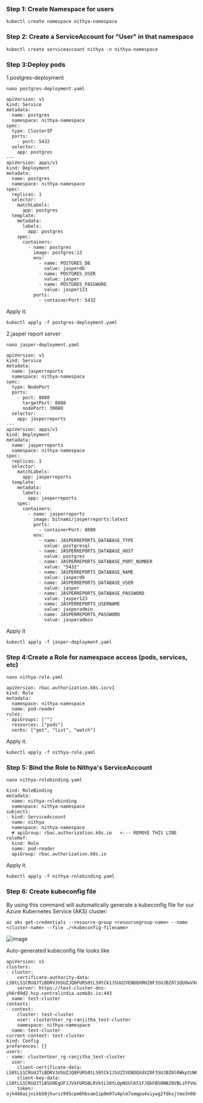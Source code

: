 ### Step 1: Create Namespace for users
```
kubectl create namespace nithya-namespace
```
### Step 2: Create a ServiceAccount for "User" in that namespace
```
kubectl create serviceaccount nithya -n nithya-namespace
```
### Step 3:Deploy pods

1.postgres-deployment
```
nano postgres-deployment.yaml
```
```
apiVersion: v1
kind: Service
metadata:
  name: postgres
  namespace: nithya-namespace
spec:
  type: ClusterIP
  ports:
    - port: 5432
  selector:
    app: postgres
---
apiVersion: apps/v1
kind: Deployment
metadata:
  name: postgres
  namespace: nithya-namespace
spec:
  replicas: 1
  selector:
    matchLabels:
      app: postgres
  template:
    metadata:
      labels:
        app: postgres
    spec:
      containers:
        - name: postgres
          image: postgres:13
          env:
            - name: POSTGRES_DB
              value: jasperdb
            - name: POSTGRES_USER
              value: jasper
            - name: POSTGRES_PASSWORD
              value: jasper123
          ports:
            - containerPort: 5432

```
Apply it.
```
kubectl apply -f postgres-deployment.yaml
```
2.jasper report server

```
nano jasper-deployment.yaml
```
```
apiVersion: v1
kind: Service
metadata:
  name: jasperreports
  namespace: nithya-namespace
spec:
  type: NodePort
  ports:
    - port: 8080
      targetPort: 8080
      nodePort: 30080
  selector:
    app: jasperreports
---
apiVersion: apps/v1
kind: Deployment
metadata:
  name: jasperreports
  namespace: nithya-namespace
spec:
  replicas: 1
  selector:
    matchLabels:
      app: jasperreports
  template:
    metadata:
      labels:
        app: jasperreports
    spec:
      containers:
        - name: jasperreports
          image: bitnami/jasperreports:latest
          ports:
            - containerPort: 8080
          env:
            - name: JASPERREPORTS_DATABASE_TYPE
              value: postgresql
            - name: JASPERREPORTS_DATABASE_HOST
              value: postgres
            - name: JASPERREPORTS_DATABASE_PORT_NUMBER
              value: "5432"
            - name: JASPERREPORTS_DATABASE_NAME
              value: jasperdb
            - name: JASPERREPORTS_DATABASE_USER
              value: jasper
            - name: JASPERREPORTS_DATABASE_PASSWORD
              value: jasper123
            - name: JASPERREPORTS_USERNAME
              value: jasperadmin
            - name: JASPERREPORTS_PASSWORD
              value: jasperadmin
```
Apply it
```
kubectl apply -f jasper-deployment.yaml
```
### Step 4:Create a Role for namespace access (pods, services, etc)

```
nano nithya-role.yaml
```
```
apiVersion: rbac.authorization.k8s.io/v1
kind: Role
metadata:
  namespace: nithya-namespace
  name: pod-reader
rules:
- apiGroups: [""]
  resources: ["pods"]
  verbs: ["get", "list", "watch"]

```
Apply it.
```
kubectl apply -f nithya-role.yaml
```
### Step 5: Bind the Role to Nithya's ServiceAccount
```
nano nithya-rolebinding.yaml
```
```
kind: RoleBinding
metadata:
  name: nithya-rolebinding
  namespace: nithya-namespace
subjects:
- kind: ServiceAccount
  name: nithya
  namespace: nithya-namespace
  # apiGroup: rbac.authorization.k8s.io   <--- REMOVE THIS LINE
roleRef:
  kind: Role
  name: pod-reader
  apiGroup: rbac.authorization.k8s.io
```
Apply it.
```
kubectl apply -f nithya-rolebinding.yaml
```
### Step 6: Create kubeconfig file

By using this command will automatically generate a kubeconfig file for our Azure Kubernetes Service (AKS) cluster:
```
az aks get-credentials --resource-group <resoursegroup-name> --name <cluster-name> --file ./<kubeconfig-filename>
```
![image](https://github.com/user-attachments/assets/3f2c8e9c-0ca4-4aa7-b874-1a2df3cb3d61)

Auto-generated kubeconfig file looks like
```
apiVersion: v1
clusters:
- cluster:
    certificate-authority-data: LS0tLS1CRUdJTiBDRVJUSUZJQ0FURS0tLS0tCk1JSUU2VENDQXRHZ0F3SUJBZ0lSQU0wVXA2Q3M4QnlJSzU1TTU4YUhRM2d3RFFZSktvWklodmNOQVFFTEJRQXcKRFRFTE1Ba0dBMVVFQXhNQ1kyRXdJQmNOTWpVd05URTFNRFV6T1RRMl>
    server: https://test-cluster-dns-yh6r89d2.hcp.centralindia.azmk8s.io:443
  name: test-cluster
contexts:
- context:
    cluster: test-cluster
    user: clusterUser_rg-ranjitha_test-cluster
    namespace: nithya-namespace
  name: test-cluster
current-context: test-cluster
kind: Config
preferences: {}
users:
- name: clusterUser_rg-ranjitha_test-cluster
  user:
    client-certificate-data: LS0tLS1CRUdJTiBDRVJUSUZJQ0FURS0tLS0tCk1JSUZIVENDQXdXZ0F3SUJBZ0lRWkptUWQvbTNjTzV1bk1RQnZhWThKREFOQmdrcWhraUc5dzBCQVFzRkFEQU4KTVFzd0NRWURWUVFERXdKallUQWVGdzB5TlRBMU1UVXdOVE01TkRaYUZ3M>
    client-key-data: LS0tLS1CRUdJTiBSU0EgUFJJVkFURSBLRVktLS0tLQpNSUlKS1FJQkFBS0NBZ0VBLzFFVmZWTjlndEJTdFN0aFRGbUgvdlpBZjRWNXZkbnQxbmxKMXdHOHA4eUp6NnpRCmV3ZHdVOXdOT2ZDWFJFenFSRTNhb3ZxaGpqVU9PblIybk1NTk8wU2pmWnM3Y>
    token: ojk466aijnikb50jhursz995cpm6hbsam1ip0m97u4plm7xmqpu4xiywg2fdkxjtmo3n86f5i1b7nd209fraqlczmz5ywf2jggtucayrd4tpupw8jokv0ukzvk6pmg2w
```

